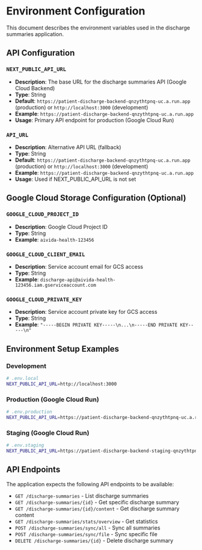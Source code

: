 # Environment Configuration

This document describes the environment variables used in the discharge summaries application.

## API Configuration

### `NEXT_PUBLIC_API_URL`
- **Description**: The base URL for the discharge summaries API (Google Cloud Backend)
- **Type**: String
- **Default**: `https://patient-discharge-backend-qnzythtpnq-uc.a.run.app` (production) or `http://localhost:3000` (development)
- **Example**: `https://patient-discharge-backend-qnzythtpnq-uc.a.run.app`
- **Usage**: Primary API endpoint for production (Google Cloud Run)

### `API_URL`
- **Description**: Alternative API URL (fallback)
- **Type**: String
- **Default**: `https://patient-discharge-backend-qnzythtpnq-uc.a.run.app` (production) or `http://localhost:3000` (development)
- **Example**: `https://patient-discharge-backend-qnzythtpnq-uc.a.run.app`
- **Usage**: Used if NEXT_PUBLIC_API_URL is not set

## Google Cloud Storage Configuration (Optional)

### `GOOGLE_CLOUD_PROJECT_ID`
- **Description**: Google Cloud Project ID
- **Type**: String
- **Example**: `aivida-health-123456`

### `GOOGLE_CLOUD_CLIENT_EMAIL`
- **Description**: Service account email for GCS access
- **Type**: String
- **Example**: `discharge-api@aivida-health-123456.iam.gserviceaccount.com`

### `GOOGLE_CLOUD_PRIVATE_KEY`
- **Description**: Service account private key for GCS access
- **Type**: String
- **Example**: `"-----BEGIN PRIVATE KEY-----\n...\n-----END PRIVATE KEY-----\n"`

## Environment Setup Examples

### Development
```bash
# .env.local
NEXT_PUBLIC_API_URL=http://localhost:3000
```

### Production (Google Cloud Run)
```bash
# .env.production
NEXT_PUBLIC_API_URL=https://patient-discharge-backend-qnzythtpnq-uc.a.run.app
```

### Staging (Google Cloud Run)
```bash
# .env.staging
NEXT_PUBLIC_API_URL=https://patient-discharge-backend-staging-qnzythtpnq-uc.a.run.app
```

## API Endpoints

The application expects the following API endpoints to be available:

- `GET /discharge-summaries` - List discharge summaries
- `GET /discharge-summaries/{id}` - Get specific discharge summary
- `GET /discharge-summaries/{id}/content` - Get discharge summary content
- `GET /discharge-summaries/stats/overview` - Get statistics
- `POST /discharge-summaries/sync/all` - Sync all summaries
- `POST /discharge-summaries/sync/file` - Sync specific file
- `DELETE /discharge-summaries/{id}` - Delete discharge summary
